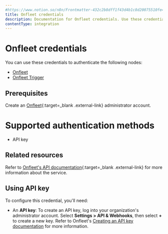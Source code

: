 ```yaml
---
#https://www.notion.so/n8n/Frontmatter-432c2b8dff1f43d4b1c8d20075510fe4
title: Onfleet credentials
description: Documentation for Onfleet credentials. Use these credentials to authenticate Onfleet in n8n, a workflow automation platform.
contentType: integration
---
```


# Onfleet credentials

You can use these credentials to authenticate the following nodes:

- [Onfleet](/integrations/builtin/app-nodes/n8n-nodes-base.onfleet/)
- [Onfleet Trigger](/integrations/builtin/trigger-nodes/n8n-nodes-base.onfleettrigger/)

## Prerequisites

Create an [Onfleet](https://onfleet.com/){:target=_blank .external-link} administrator account.

# Supported authentication methods

- API key

## Related resources

Refer to [Onfleet's API documentation](https://docs.onfleet.com/reference/introduction){:target=_blank .external-link} for more information about the service.

## Using API key

To configure this credential, you'll need:

- An **API key**: To create an API key, log into your organization's administrator account. Select **Settings > API & Webhooks**, then select **+** to create a new key. Refer to Onfleet's [Creating an API key documentation](https://support.onfleet.com/hc/en-us/articles/360045763292-API) for more information.


